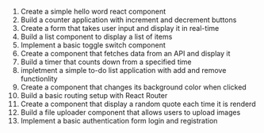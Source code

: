 1. Create a simple hello word react component
2. Build a counter application with increment and decrement buttons
3. Create a form that takes user input and display it in real-time
4. Build a list component to display a list of items
5. Implement a basic toggle switch component
6. Create a component that fetches data from an API and display it
7. Build a timer that counts down from a specified time
8. impletment a simple to-do list application with add and remove functionlity 
9. Create a component that changes its background color when clicked 
10. Build a basic routing setup with React Router
11. Create a component that display a random quote each time it is renderd
12. Build a file uploader component that allows users to upload images 
13. Implement a basic authentication form login and registration

